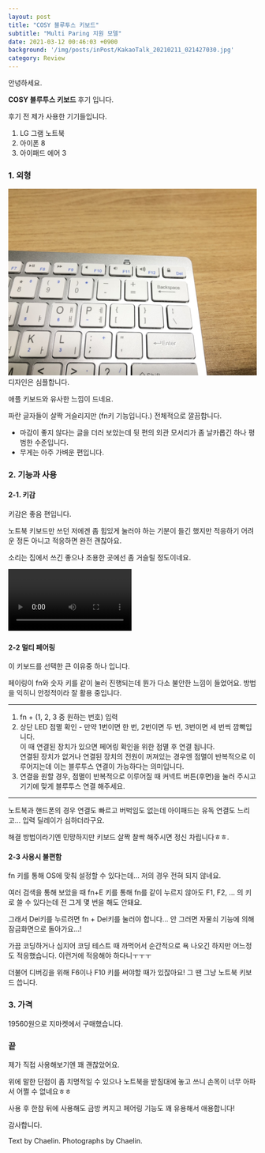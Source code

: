 ```yaml
---
layout: post
title: "COSY 블루투스 키보드"
subtitle: "Multi Paring 지원 모델"
date: 2021-03-12 00:46:03 +0900
background: '/img/posts/inPost/KakaoTalk_20210211_021427030.jpg'
category: Review
---
```

안녕하세요.

**COSY 블루투스 키보드** 후기 입니다.

후기 전 제가 사용한 기기들입니다.

1. LG 그램 노트북
2. 아이폰 8
3. 아이패드 에어 3

### 1. 외형
<img class="img-fluid" src="/img/posts/inPost/keyboard-01.jpg">
디자인은 심플합니다.

애플 키보드와 유사한 느낌이 드네요.

파란 글자들이 살짝 거슬리지만 (fn키 기능입니다.) 전체적으로 깔끔합니다.

* 마감이 좋지 않다는 글을 더러 보았는데 뒷 편의 외관 모서리가 좀 날카롭긴 하나 평범한 수준입니다.
* 무게는 아주 가벼운 편입니다.

### 2. 기능과 사용
#### 2-1. 키감
키감은 좋음 편입니다.

노트북 키보드만 쓰던 저에겐 좀 힘있게 눌러야 하는 기분이 들긴 했지만 적응하기 어려운 정돈 아니고 적응하면 완전 괜찮아요.

소리는 집에서 쓰긴 좋으나 조용한 곳에선 좀 거슬릴 정도이네요.

<video controls width="250">
    <source src="/img/posts/inPost/keyboard-01.mp4">
</video>

#### 2-2 멀티 페어링
이 키보드를 선택한 큰 이유중 하나 입니다.

페이링이 fn와 숫자 키를 같이 눌러 진행되는데 뭔가 다소 불안한 느낌이 들었어요. 방법을 익히니 안정적이라 잘 활용 중입니다.

*****

1. fn + (1, 2, 3 중 원하는 번호) 입력
2. 상단 LED 점멸 확인 - 만약 1번이면 한 번, 2번이면 두 번, 3번이면 세 번씩 깜빡입니다.   
    이 때 연결된 장치가 있으면 페어링 확인을 위한 점멸 후 연결 됩니다.   
    연결된 장치가 없거나 연결된 장치의 전원이 꺼져있는 경우엔 점멸이 반복적으로 이루어지는데 이는 블루투스 연결이 가능하다는 의미입니다.
3. 연결을 원할 경우, 점멸이 반복적으로 이루어질 때 커넥트 버튼(후면)을 눌러 주시고 기기에 맞게 블루투스 연결 해주세요.

*****

노트북과 핸드폰의 경우 연결도 빠르고 버벅임도 없는데 아이패드는 유독 연결도 느리고... 입력 딜레이가 심하더라구요.

해결 방법이라기엔 민망하지만 키보드 살짝 찰싹 해주시면 정신 차립니다ㅎㅎ.

#### 2-3 사용시 불편함
fn 키를 통해 OS에 맞춰 설정할 수 있다는데... 저의 경우 전혀 되지 않네요.

여러 검색을 통해 보았을 때 fn+E 키를 통해 fn를 같이 누르지 않아도 F1, F2, ... 의 키로 쓸 수 있다는데 전 그게 몇 번을 해도 안돼요.

그래서 Del키를 누르려면 fn + Del키를 눌러야 합니다... 안 그러면 자물쇠 기능에 의해 잠금화면으로 돌아가요...! 

가끔 코딩하거나 심지어 코딩 테스트 때 까먹어서 순간적으로 욕 나오긴 하지만 어느정도 적응했습니다. 이런거에 적응해야 하다니ㅜㅜㅜ

더불어 디버깅을 위해 F6이나 F10 키를 써야할 때가 있잖아요! 그 땐 그냥 노트북 키보드 씁니다.

### 3. 가격
19560원으로 지마켓에서 구매했습니다.

### 끝
제가 직접 사용해보기엔 꽤 괜찮았어요.

위에 말한 단점이 좀 치명적일 수 있으나 노트북을 받침대에 놓고 쓰니 손목이 너무 아파서 어쩔 수 없네요ㅎㅎ

사용 후 한참 뒤에 사용해도 금방 켜지고 페어링 기능도 꽤 유용해서 애용합니다!

감사합니다.

<p class = "placeholder">Text by Chaelin. Photographs by Chaelin.</p>
